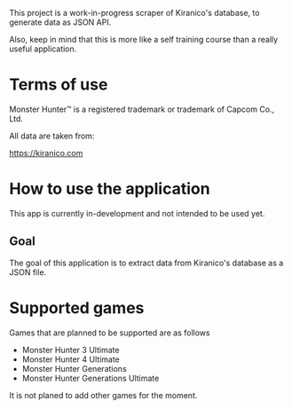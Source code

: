 This project is a work-in-progress scraper of Kiranico's database, to generate data as JSON API.

Also, keep in mind that this is more like a self training course than a really useful application.

# Terms of use
Monster Hunter™ is a registered trademark or trademark of Capcom Co., Ltd.

All data are taken from:

https://kiranico.com

# How to use the application
This app is currently in-development and not intended to be used yet.

## Goal
The goal of this application is to extract data from Kiranico's database as a JSON file.

# Supported games
Games that are planned to be supported are as follows

* Monster Hunter 3 Ultimate
* Monster Hunter 4 Ultimate
* Monster Hunter Generations
* Monster Hunter Generations Ultimate

It is not planed to add other games for the moment.
